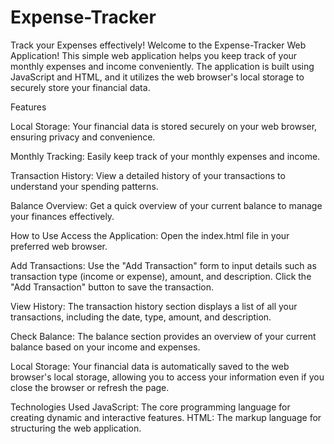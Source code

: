 # Expense-Tracker
Track your Expenses effectively!
Welcome to the Expense-Tracker Web Application! This simple web application helps you keep track of your monthly expenses and income conveniently. The application is built using JavaScript and HTML, and it utilizes the web browser's local storage to securely store your financial data.

Features

Local Storage: Your financial data is stored securely on your web browser, ensuring privacy and convenience.

Monthly Tracking: Easily keep track of your monthly expenses and income.

Transaction History: View a detailed history of your transactions to understand your spending patterns.

Balance Overview: Get a quick overview of your current balance to manage your finances effectively.

How to Use
Access the Application:
Open the index.html file in your preferred web browser.

Add Transactions:
Use the "Add Transaction" form to input details such as transaction type (income or expense), amount, and description.
Click the "Add Transaction" button to save the transaction.

View History:
The transaction history section displays a list of all your transactions, including the date, type, amount, and description.

Check Balance:
The balance section provides an overview of your current balance based on your income and expenses.

Local Storage:
Your financial data is automatically saved to the web browser's local storage, allowing you to access your information even if you close the browser or refresh the page.

Technologies Used
JavaScript: The core programming language for creating dynamic and interactive features.
HTML: The markup language for structuring the web application.
